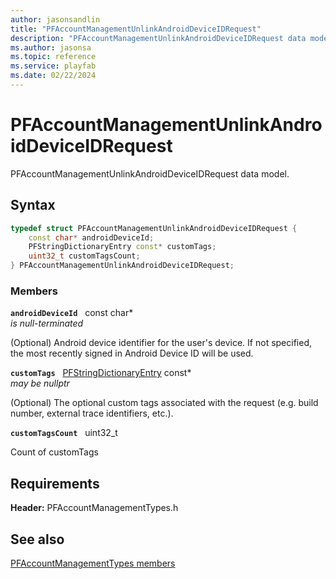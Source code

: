 ```yaml
---
author: jasonsandlin
title: "PFAccountManagementUnlinkAndroidDeviceIDRequest"
description: "PFAccountManagementUnlinkAndroidDeviceIDRequest data model."
ms.author: jasonsa
ms.topic: reference
ms.service: playfab
ms.date: 02/22/2024
---
```


# PFAccountManagementUnlinkAndroidDeviceIDRequest  

PFAccountManagementUnlinkAndroidDeviceIDRequest data model.  

## Syntax  
  
```cpp
typedef struct PFAccountManagementUnlinkAndroidDeviceIDRequest {  
    const char* androidDeviceId;  
    PFStringDictionaryEntry const* customTags;  
    uint32_t customTagsCount;  
} PFAccountManagementUnlinkAndroidDeviceIDRequest;  
```
  
### Members  
  
**`androidDeviceId`** &nbsp; const char*  
*is null-terminated*  
  
(Optional) Android device identifier for the user's device. If not specified, the most recently signed in Android Device ID will be used.
  
**`customTags`** &nbsp; [PFStringDictionaryEntry](../../pftypes/structs/pfstringdictionaryentry.md) const*  
*may be nullptr*  
  
(Optional) The optional custom tags associated with the request (e.g. build number, external trace identifiers, etc.).
  
**`customTagsCount`** &nbsp; uint32_t  
  
Count of customTags
  
  
## Requirements  
  
**Header:** PFAccountManagementTypes.h
  
## See also  
[PFAccountManagementTypes members](../pfaccountmanagementtypes_members.md)  

  
  
